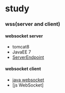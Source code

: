 # study
### wss(server and client)
#### websocket server
+ tomcat8
+ JavaEE 7
+ [ServerEndpoint](https://github.com/wanmbv/study/blob/master/WebSocket.java)
#### websocket client
+ [java websocket](https://github.com/TooTallNate/Java-WebSocket)
+ [js WebSocket]
